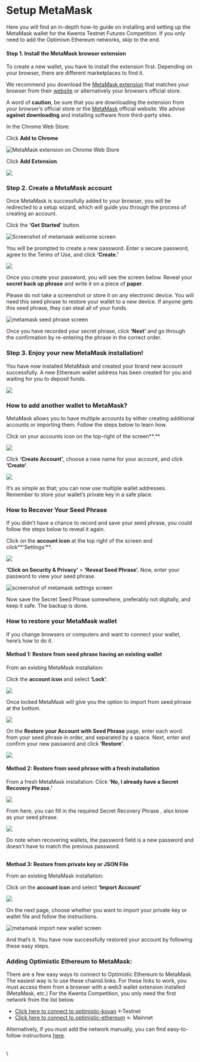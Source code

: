 # Setup MetaMask

Here you will find an in-depth how-to guide on installing and setting up the MetaMask wallet for the Kwenta Testnet Futures Competition. If you only need to add the Optimism Ethereum networks, skip to the end.

#### Step 1. Install the MetaMask browser extension <a href="#step-1-install-the-metamask-browser-extension" id="step-1-install-the-metamask-browser-extension"></a>

To create a new wallet, you have to install the extension first. Depending on your browser, there are different marketplaces to find it.&#x20;

We recommend you download the [MetaMask extension](https://metamask.io) that matches your browser from their [website](https://metamask.io) or alternatively your browsers official store.

A word of **caution**, be sure that you are downloading the extension from your browser’s official store or the [MetaMask](https://metamask.io) official website. We advise **against downloading** and installing software from third-party sites.

In the Chrome Web Store:

Click **Add to Chrome**

![MetaMask extension on Chrome Web Store](https://blog.kwenta.io/content/images/2021/09/metamask.png)

Click **Add Extension**.

![](https://cryptodefinitions.com/wp-content/uploads/2020/08/Add-Extension.png)

### **Step 2. Create a MetaMask account** <a href="#step-2-create-a-metamask-account" id="step-2-create-a-metamask-account"></a>

Once MetaMask is successfully added to your browser, you will be redirected to a setup wizard, which will guide you through the process of creating an account.

Click the **‘Get Started’** button.

![Screenshot of metamask welcome screen](https://cryptodefinitions.com/wp-content/uploads/2020/08/Get-Started-e1597515993445.png)

You will be prompted to create a new password. Enter a secure password, agree to the Terms of Use, and click **‘Create.’**

![](https://cryptodefinitions.com/wp-content/uploads/2020/08/2-e1597516111263.png)

Once you create your password, you will see the screen below. Reveal your **secret back up phrase** and write it on a piece of **paper**.

Please do not take a screenshot or store it on any electronic device. You will need this seed phrase to restore your wallet to a new device. If anyone gets this seed phrase, they can steal all of your funds.

![metamask seed phrase screen](https://cryptodefinitions.com/wp-content/uploads/2020/08/3.png)

Once you have recorded your secret phrase, click **‘Next’** and go through the confirmation by re-entering the phrase in the correct order.

### **Step 3. Enjoy your new MetaMask installation!** <a href="#step-3-enjoy-your-new-metamask-installation" id="step-3-enjoy-your-new-metamask-installation"></a>

You have now installed MetaMask and created your brand new account successfully. A new Ethereum wallet address has been created for you and waiting for you to deposit funds.

![](https://cryptodefinitions.com/wp-content/uploads/2020/08/6-e1597515733352.png)

### **How to add another wallet to MetaMask?** <a href="#how-to-add-another-wallet-to-metamask" id="how-to-add-another-wallet-to-metamask"></a>

MetaMask allows you to have multiple accounts by either creating additional accounts or importing them. Follow the steps below to learn how.

Click on your accounts icon on the top-right of the screen**.**

![](https://cryptodefinitions.com/wp-content/uploads/2020/08/7\_1.png)

Click **‘Create Account’**, choose a new name for your account, and click **‘Create’**.

![](https://cryptodefinitions.com/wp-content/uploads/2020/08/8.png)

It’s as simple as that; you can now use multiple wallet addresses. Remember to store your wallet’s private key in a safe place.

### **How to Recover Your Seed Phrase** <a href="#how-to-recover-your-seed-phrase" id="how-to-recover-your-seed-phrase"></a>

If you didn’t have a chance to record and save your seed phrase, you could follow the steps below to reveal it again.

Click on the **account icon** at the top right of the screen and click**‘Settings’**.

![](https://cryptodefinitions.com/wp-content/uploads/2020/08/15.png)

**‘Click on Security & Privacy’** > **‘Reveal Seed Phrase’.** Now, enter your password to view your seed phrase.

![screenshot of metamask settings screen](https://cryptodefinitions.com/wp-content/uploads/2020/08/14-e1597515879398.png)

Now save the Secret Seed Phrase somewhere, preferably not digitally, and keep it safe. The backup is done.

### **How to restore your MetaMask wallet** <a href="#how-to-restore-your-metamask-wallet" id="how-to-restore-your-metamask-wallet"></a>

If you change browsers or computers and want to connect your wallet, here’s how to do it.

#### **Method 1: Restore from seed phrase having an existing wallet** <a href="#method-1-restore-from-seed-phrase-having-an-existing-wallet" id="method-1-restore-from-seed-phrase-having-an-existing-wallet"></a>

From an existing MetaMask installation:

Click the **account icon** and select **‘Lock’**.

![](https://cryptodefinitions.com/wp-content/uploads/2020/08/16.png)

Once locked MetaMask will give you the option to import from seed phrase at the bottom.

![](https://blog.kwenta.io/content/images/2021/09/Capture.PNG)

On the **Restore your Account with Seed Phrase** page, enter each word from your seed phrase in order, and separated by a space. Next, enter and confirm your new password and click **‘Restore’**.

![](https://cryptodefinitions.com/wp-content/uploads/2020/08/18-e1597516400658.png)

#### **Method 2: Restore from seed phrase with a fresh installation**  <a href="#method-2-restore-from-seed-phrase-with-a-fresh-installation" id="method-2-restore-from-seed-phrase-with-a-fresh-installation"></a>

From a fresh MetaMask installation: Click **‘No, I already have a Secret Recovery Phrase.’**&#x20;

![](https://blog.kwenta.io/content/images/2021/09/Capture-5.PNG)

From here, you can fill in the required Secret Recovery Phrase , also know as your seed phrase.

![](https://blog.kwenta.io/content/images/2021/09/Capture-6.PNG)

Do note when recovering wallets, the password field is a new password and doesn't have to match the previous password.

\
**Method 3: Restore from private key or JSON File**

From an existing MetaMask installation:

Click on the **account icon** and select **‘Import Account’**

![](https://cryptodefinitions.com/wp-content/uploads/2020/08/19.png)

On the next page, choose whether you want to import your private key or wallet file and follow the instructions.

![metamask import new wallet screen](https://cryptodefinitions.com/wp-content/uploads/2020/08/13.png)

And that’s it. You have now successfully restored your account by following these easy steps.

### Adding Optimistic Ethereum to MetaMask: <a href="#adding-optimistic-ethereum-to-metamask" id="adding-optimistic-ethereum-to-metamask"></a>

There are a few easy ways to connect to Optimistic Ethereum to MetaMask. The easiest way is to use these chainid.links. For these links to work, you must access them from a browser with a web3 wallet extension installed (MetaMask, etc.) For the Kwenta Competition, you only need the first network from the list below.

* [Click here to connect to optimistic-kovan](https://chainid.link/?network=optimism-kovan) <-Testnet
* [Click here to connect to optimistic-ethereum](https://chainid.link/?network=optimism) <- Mainnet

Alternatively, if you must add the network manually, you can find easy-to-follow instructions [here](https://community.optimism.io/docs/users/metamask.html).

\
\
